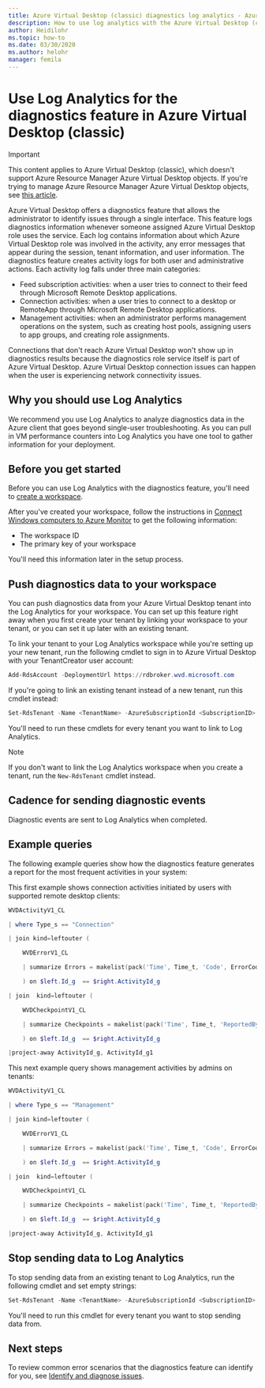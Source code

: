 ```yaml
---
title: Azure Virtual Desktop (classic) diagnostics log analytics - Azure
description: How to use log analytics with the Azure Virtual Desktop (classic) diagnostics feature.
author: Heidilohr
ms.topic: how-to
ms.date: 03/30/2020
ms.author: helohr
manager: femila
---
```

# Use Log Analytics for the diagnostics feature in Azure Virtual Desktop (classic)

>[!IMPORTANT]
>This content applies to Azure Virtual Desktop (classic), which doesn't support Azure Resource Manager Azure Virtual Desktop objects. If you're trying to manage Azure Resource Manager Azure Virtual Desktop objects, see [this article](../diagnostics-log-analytics.md).

Azure Virtual Desktop offers a diagnostics feature that allows the administrator to identify issues through a single interface. This feature logs diagnostics information whenever someone assigned Azure Virtual Desktop role uses the service. Each log contains information about which Azure Virtual Desktop role was involved in the activity, any error messages that appear during the session, tenant information, and user information. The diagnostics feature creates activity logs for both user and administrative actions. Each activity log falls under three main categories:

- Feed subscription activities: when a user tries to connect to their feed through Microsoft Remote Desktop applications.
- Connection activities: when a user tries to connect to a desktop or RemoteApp through Microsoft Remote Desktop applications.
- Management activities: when an administrator performs management operations on the system, such as creating host pools, assigning users to app groups, and creating role assignments.

Connections that don't reach Azure Virtual Desktop won't show up in diagnostics results because the diagnostics role service itself is part of Azure Virtual Desktop. Azure Virtual Desktop connection issues can happen when the user is experiencing network connectivity issues.

## Why you should use Log Analytics

We recommend you use Log Analytics to analyze diagnostics data in the Azure client that goes beyond single-user troubleshooting. As you can pull in VM performance counters into Log Analytics you have one tool to gather information for your deployment.

## Before you get started

Before you can use Log Analytics with the diagnostics feature, you'll need to [create a workspace](../../azure-monitor/logs/quick-create-workspace.md).

After you've created your workspace, follow the instructions in [Connect Windows computers to Azure Monitor](../../azure-monitor/agents/agent-windows.md#workspace-id-and-key) to get the following information:

- The workspace ID
- The primary key of your workspace

You'll need this information later in the setup process.

## Push diagnostics data to your workspace

You can push diagnostics data from your Azure Virtual Desktop tenant into the Log Analytics for your workspace. You can set up this feature right away when you first create your tenant by linking your workspace to your tenant, or you can set it up later with an existing tenant.

To link your tenant to your Log Analytics workspace while you're setting up your new tenant, run the following cmdlet to sign in to Azure Virtual Desktop with your TenantCreator user account:

```powershell
Add-RdsAccount -DeploymentUrl https://rdbroker.wvd.microsoft.com
```

If you're going to link an existing tenant instead of a new tenant, run this cmdlet instead:

```powershell
Set-RdsTenant -Name <TenantName> -AzureSubscriptionId <SubscriptionID> -LogAnalyticsWorkspaceId <String> -LogAnalyticsPrimaryKey <String>
```

You'll need to run these cmdlets for every tenant you want to link to Log Analytics.

>[!NOTE]
>If you don't want to link the Log Analytics workspace when you create a tenant, run the `New-RdsTenant` cmdlet instead.

## Cadence for sending diagnostic events

Diagnostic events are sent to Log Analytics when completed.

## Example queries

The following example queries show how the diagnostics feature generates a report for the most frequent activities in your system:

This first example shows connection activities initiated by users with supported remote desktop clients:

```powershell
WVDActivityV1_CL

| where Type_s == "Connection"

| join kind=leftouter (

    WVDErrorV1_CL

    | summarize Errors = makelist(pack('Time', Time_t, 'Code', ErrorCode_s , 'CodeSymbolic', ErrorCodeSymbolic_s, 'Message', ErrorMessage_s, 'ReportedBy', ReportedBy_s , 'Internal', ErrorInternal_s )) by ActivityId_g

    ) on $left.Id_g  == $right.ActivityId_g 

| join  kind=leftouter (

    WVDCheckpointV1_CL

    | summarize Checkpoints = makelist(pack('Time', Time_t, 'ReportedBy', ReportedBy_s, 'Name', Name_s, 'Parameters', Parameters_s) ) by ActivityId_g

    ) on $left.Id_g  == $right.ActivityId_g

|project-away ActivityId_g, ActivityId_g1
```

This next example query shows management activities by admins on tenants:

```powershell
WVDActivityV1_CL

| where Type_s == "Management"

| join kind=leftouter (

    WVDErrorV1_CL

    | summarize Errors = makelist(pack('Time', Time_t, 'Code', ErrorCode_s , 'CodeSymbolic', ErrorCodeSymbolic_s, 'Message', ErrorMessage_s, 'ReportedBy', ReportedBy_s , 'Internal', ErrorInternal_s )) by ActivityId_g

    ) on $left.Id_g  == $right.ActivityId_g 

| join  kind=leftouter (

    WVDCheckpointV1_CL

    | summarize Checkpoints = makelist(pack('Time', Time_t, 'ReportedBy', ReportedBy_s, 'Name', Name_s, 'Parameters', Parameters_s) ) by ActivityId_g

    ) on $left.Id_g  == $right.ActivityId_g

|project-away ActivityId_g, ActivityId_g1
```

## Stop sending data to Log Analytics

To stop sending data from an existing tenant to Log Analytics, run the following cmdlet and set empty strings:

```powershell
Set-RdsTenant -Name <TenantName> -AzureSubscriptionId <SubscriptionID> -LogAnalyticsWorkspaceId <String> -LogAnalyticsPrimaryKey <String>
```

You'll need to run this cmdlet for every tenant you want to stop sending data from.

## Next steps

To review common error scenarios that the diagnostics feature can identify for you, see [Identify and diagnose issues](diagnostics-role-service-2019.md#common-error-scenarios).
